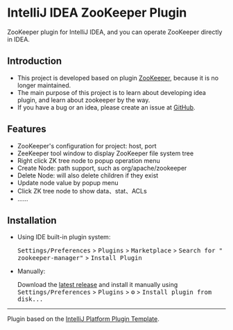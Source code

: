 IntelliJ IDEA ZooKeeper Plugin
=======================================

<!-- Plugin description -->

ZooKeeper plugin for IntelliJ IDEA, and you can operate ZooKeeper directly in IDEA.

## Introduction

- This project is developed based on plugin [ZooKeeper](https://github.com/linux-china/zookeeper-intellij), because it
  is no longer maintained.
- The main purpose of this project is to learn about developing idea plugin, and learn about zookeeper by the way.
- If you have a bug or an idea, please create an issue at [GitHub](https://github.com/fobgochod/zookeeper-manager/issues).

## Features

* ZooKeeper's configuration for project: host, port
* ZeeKeeper tool window to display ZooKeeper file system tree
* Right click ZK tree node to popup operation menu
* Create Node: path support, such as org/apache/zookeeper
* Delete Node: will also delete children if they exist
* Update node value by popup menu
* Click ZK tree node to show data、stat、ACLs
* ......

<!-- Plugin description end -->

## Installation

- Using IDE built-in plugin system:

  <kbd>Settings/Preferences</kbd> > <kbd>Plugins</kbd> > <kbd>Marketplace</kbd> > <kbd>Search for "
  zookeeper-manager"</kbd> >
  <kbd>Install Plugin</kbd>

- Manually:

  Download the [latest release](https://github.com/fobgochod/zookeeper-manager/releases/latest) and install it manually
  using
  <kbd>Settings/Preferences</kbd> > <kbd>Plugins</kbd> > <kbd>⚙️</kbd> > <kbd>Install plugin from disk...</kbd>

---
Plugin based on the [IntelliJ Platform Plugin Template][template].

[template]: https://github.com/JetBrains/intellij-platform-plugin-template
